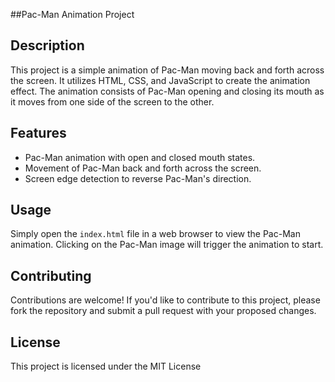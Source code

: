 ##Pac-Man Animation Project

## Description

This project is a simple animation of Pac-Man moving back and forth across the screen. It utilizes HTML, CSS, and JavaScript to create the animation effect. The animation consists of Pac-Man opening and closing its mouth as it moves from one side of the screen to the other.

## Features

- Pac-Man animation with open and closed mouth states.
- Movement of Pac-Man back and forth across the screen.
- Screen edge detection to reverse Pac-Man's direction.

## Usage

Simply open the `index.html` file in a web browser to view the Pac-Man animation. Clicking on the Pac-Man image will trigger the animation to start.

## Contributing

Contributions are welcome! If you'd like to contribute to this project, please fork the repository and submit a pull request with your proposed changes.

## License

This project is licensed under the MIT License